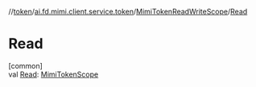 //[token](../../../index.md)/[ai.fd.mimi.client.service.token](../index.md)/[MimiTokenReadWriteScope](index.md)/[Read](-read.md)

# Read

[common]\
val [Read](-read.md): [MimiTokenScope](../-mimi-token-scope/index.md)
